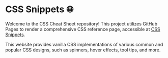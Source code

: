 # CSS Snippets 🌐

Welcome to the CSS Cheat Sheet repository! This project utilizes GitHub Pages to render a comprehensive CSS reference page, accessible at [CSS Snippets](https://ronhachmon.github.io/css-snippets/).

This website provides vanilla CSS implementations of various common and popular CSS designs, such as spinners, hover effects, tool tips, and more.

